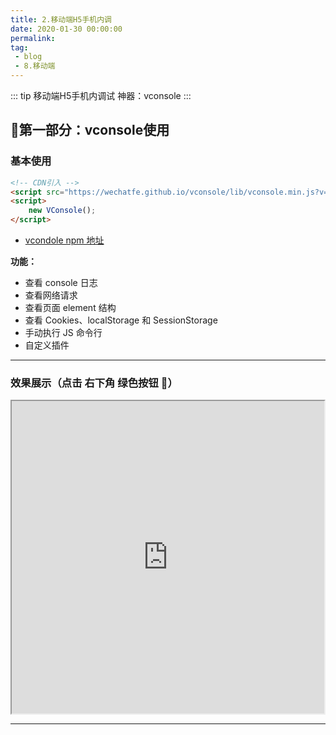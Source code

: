 ```yaml
---
title: 2.移动端H5手机内调
date: 2020-01-30 00:00:00
permalink: 
tag: 
 - blog
 - 8.移动端
---
```


::: tip
移动端H5手机内调试 神器：vconsole
:::

## 🥞第一部分：vconsole使用

### 基本使用

```html
<!-- CDN引入 -->
<script src="https://wechatfe.github.io/vconsole/lib/vconsole.min.js?v=3.2.0"></script>
<script>
    new VConsole();
</script>
```

- [vcondole npm 地址](https://www.npmjs.com/package/vconsole)

**功能：**

- 查看 console 日志
- 查看网络请求
- 查看页面 element 结构
- 查看 Cookies、localStorage 和 SessionStorage
- 手动执行 JS 命令行
- 自定义插件

---

### 效果展示（点击 右下角 绿色按钮 👀）

<iframe width="500px" height="500px" src="http://wechatfe.github.io/vconsole/demo.html">

</iframe>

---